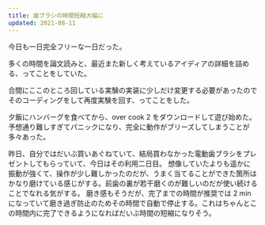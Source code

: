```yaml
---
title: 歯ブラシの時間短縮大幅に
updated: 2021-08-11
---
```


今日も一日完全フリーな一日だった。

多くの時間を論文読みと、最近また新しく考えているアイディアの詳細を詰める、ってことをしていた。

合間にここのところ回している実験の実装に少しだけ変更する必要があったのでそのコーディングをして再度実験を回す、ってことをした。

夕飯にハンバーグを食べてから、over cook 2 をダウンロードして遊び始めた。予想通り難しすぎてパニックになり、完全に動作がブリーズしてしまうことが多々あった。

昨日、自分ではだいぶ買いあぐねていて、結局買わなかった電動歯ブラシをプレゼントしてもらっていて、今日はその利用二日目。
想像していたよりも遥かに振動が強くて、操作が少し難しかったのだが、うまく当てることができた箇所はかなり磨けている感じがする。前歯の裏が若干磨くのが難しいのだが使い続けることでなれる気がする。
磨き感もそうだが、完了までの時間が推奨では 2 min になっていて磨き過ぎ防止のためその時間で自動で停止する。これはちゃんとこの時間内に完了できるようになればだいぶ時間の短縮になりそう。
